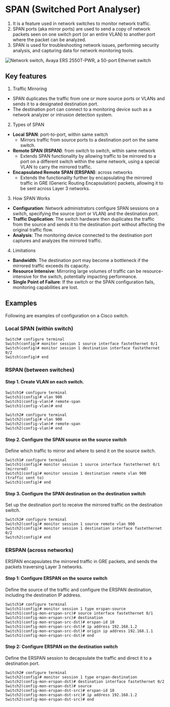 # SPAN (Switched Port Analyser)
1. It is a feature used in network switches to monitor network traffic. 
2. SPAN ports (aka mirror ports) are used to send a copy of network packets seen on one switch port (or an entire VLAN) to another port where the packet can be analyzed.
3. SPAN is used for troubleshooting network issues, performing security analysis, and capturing data for network monitoring tools.

![Network switch, Avaya ERS 2550T-PWR, a 50-port Ethernet switch](https://upload.wikimedia.org/wikipedia/commons/b/b9/2550T-PWR-Front.jpg)

## Key features
1. Traffic Mirroring 
- SPAN duplicates the traffic from one or more source ports or VLANs and sends it to a designated destination port. 
- The destination port can connect to a monitoring device such as a network analyzer or intrusion detection system.

2. Types of SPAN
- **Local SPAN**: port-to-port, within same switch
  - Mirrors traffic from source ports to a destination port on the same switch.
- **Remote SPAN (RSPAN)**: from switch to switch, within same network
  - Extends SPAN functionality by allowing traffic to be mirrored to a port on a different switch within the same network, using a special VLAN to carry the mirrored traffic.
- **Encapsulated Remote SPAN (ERSPAN)**: across networks
  - Extends the functionality further by encapsulating the mirrored traffic in GRE (Generic Routing Encapsulation) packets, allowing it to be sent across Layer 3 networks.

3. How SPAN Works
- **Configuration**: Network administrators configure SPAN sessions on a switch, specifying the source (port or VLAN) and the destination port.
- **Traffic Duplication**: The switch hardware then duplicates the traffic from the source and sends it to the destination port without affecting the original traffic flow.
- **Analysis**: The monitoring device connected to the destination port captures and analyzes the mirrored traffic.

4. Limitations
- **Bandwidth**: The destination port may become a bottleneck if the mirrored traffic exceeds its capacity.
- **Resource Intensive**: Mirroring large volumes of traffic can be resource-intensive for the switch, potentially impacting performance.
- **Single Point of Failure**: If the switch or the SPAN configuration fails, monitoring capabilities are lost.

## Examples
Following are examples of configuration on a Cisco switch. 

### Local SPAN (within switch)
```
Switch# configure terminal
Switch(config)# monitor session 1 source interface fastethernet 0/1
Switch(config)# monitor session 1 destination interface fastethernet 0/2
Switch(config)# end
```

### RSPAN (between switches)

#### Step 1. Create VLAN on each switch.
```
Switch1# configure terminal
Switch1(config)# vlan 900
Switch1(config-vlan)# remote-span
Switch1(config-vlan)# end

Switch2# configure terminal
Switch2(config)# vlan 900
Switch2(config-vlan)# remote-span
Switch2(config-vlan)# end
```

#### Step 2. Configure the SPAN source on the source switch  
Define which traffic to mirror and where to send it on the source switch.

```
Switch1# configure terminal
Switch1(config)# monitor session 1 source interface fastethernet 0/1  (mirrored)
Switch1(config)# monitor session 1 destination remote vlan 900        (traffic sent to)
Switch1(config)# end
```

#### Step 3. Configure the SPAN destination on the destination switch
Set up the destination port to receive the mirrored traffic on the destination switch.
```
Switch2# configure terminal
Switch2(config)# monitor session 1 source remote vlan 900
Switch2(config)# monitor session 1 destination interface fastethernet 0/2
Switch2(config)# end
```

### ERSPAN (across networks)
ERSPAN encapsulates the mirrored traffic in GRE packets, and sends the packets traversing Layer 3 networks.

#### Step 1: Configure ERSPAN on the source switch
Define the source of the traffic and configure the ERSPAN destination, including the destination IP address.
```
Switch1# configure terminal
Switch1(config)# monitor session 1 type erspan-source
Switch1(config-mon-erspan-src)# source interface fastethernet 0/1
Switch1(config-mon-erspan-src)# destination
Switch1(config-mon-erspan-src-dst)# erspan-id 10
Switch1(config-mon-erspan-src-dst)# ip address 192.168.1.2
Switch1(config-mon-erspan-src-dst)# origin ip address 192.168.1.1
Switch1(config-mon-erspan-src-dst)# end
```

#### Step 2: Configure ERSPAN on the destination switch
Define the ERSPAN session to decapsulate the traffic and direct it to a destination port.
```
Switch2# configure terminal
Switch2(config)# monitor session 1 type erspan-destination
Switch2(config-mon-erspan-dst)# destination interface fastethernet 0/2
Switch2(config-mon-erspan-dst)# source
Switch2(config-mon-erspan-dst-src)# erspan-id 10
Switch2(config-mon-erspan-dst-src)# ip address 192.168.1.2
Switch2(config-mon-erspan-dst-src)# end
```